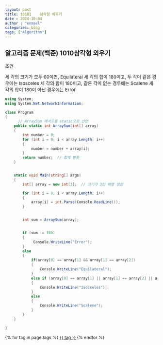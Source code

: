 ```yaml
---
layout: post
title: 10101	삼각형 외우기
date : 2024-10-04
author : "enmael"
categories: blog
tags: ["Algorithm"]
---
```


<h2> 알고리즘 문제(백준) 1010삼각형 외우기  </h2>

<span style="font-size: 15px;"> 조건 </span>

<span style="font-size: 15px;">
세 각의 크기가 모두 60이면, Equilateral
</span>

<span style="font-size: 15px;">
 세 각의 합이 180이고, 두 각이 같은 경우에는 Isosceles
</span>

<span style="font-size: 15px;">
 세 각의 합이 180이고, 같은 각이 없는 경우에는 Scalene
</span>

<span style="font-size: 15px;">
 세 각의 합이 180이 아닌 경우에는 Error
</span>

```csharp
using System;
using System.Net.NetworkInformation;

class Program
{
      // ArraySum 메서드를 static으로 선언
    public static int ArraySum(int[] array)
    {
        int number = 0;
        for (int i = 0; i < array.Length; i++)
        {
            number = number + array[i]; 
        }
        return number;  // 합계 반환
    }


    static void Main(string[] args)
    {
        int[] array = new int[3];  // 크기가 3인 배열 생성

        for (int i = 0; i < array.Length; i++)
        {
            array[i] = int.Parse(Console.ReadLine());
        }


        int sum = ArraySum(array);


        if (sum != 180)
        {
             Console.WriteLine("Error");
        }
        else
        {
            if(array[0] == array[1] && array[1] == array[2])
            {
                Console.WriteLine("Equilateral");
            }
            else if (array[0] == array[1] || array[1] == array[2] || array[0] == array[2])
            {
                Console.WriteLine("Isosceles");
            }
            else
            {
                Console.WriteLine("Scalene");
            }
        }
    }
       
}

```

{% for tag in page.tags %}
  <a href="/tags/{{ tag }}">{{ tag }}</a>
{% endfor %}

